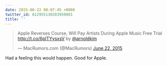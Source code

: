```yaml
---
date: 2015-06-22 08:07:45 +0000
twitter_id: 612955130283950081
title: ''
---
```


<blockquote class="twitter-tweet"><p lang="en" dir="ltr">Apple Reverses Course, Will Pay Artists During Apple Music Free Trial <a href="http://t.co/6pITYysxsV">http://t.co/6pITYysxsV</a> by <a href="https://twitter.com/arnoldkim?ref_src=twsrc%5Etfw">@arnoldkim</a></p>&mdash; MacRumors.com (@MacRumors) <a href="https://twitter.com/MacRumors/status/612825936484941824?ref_src=twsrc%5Etfw">June 22, 2015</a></blockquote>
<script async src="https://platform.twitter.com/widgets.js" charset="utf-8"></script>

Had a feeling this would happen. Good for Apple. 
